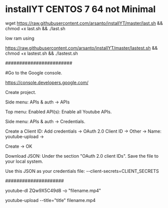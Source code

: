 # installYT CENTOS 7 64 not Minimal

wget https://raw.githubusercontent.com/arsanto/installYT/master/last.sh && chmod +x last.sh && ./last.sh


low ram using 

https://raw.githubusercontent.com/arsanto/installYT/master/lastest.sh && chmod +x lastest.sh && ./lastest.sh

########################

#Go to the Google console.

https://console.developers.google.com/ 



Create project.

Side menu: APIs & auth -> APIs

Top menu: Enabled API(s): Enable all Youtube APIs.

Side menu: APIs & auth -> Credentials.

Create a Client ID: Add credentials -> OAuth 2.0 Client ID -> Other -> Name: youtube-upload -> 

Create -> OK

Download JSON: Under the section "OAuth 2.0 client IDs". Save the file to your local system.

Use this JSON as your credentials file: --client-secrets=CLIENT_SECRETS


#####################

youtube-dl ZQw9X5C49d8 -o "filename.mp4"

youtube-upload --title="title" filename.mp4

